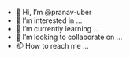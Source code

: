- 👋 Hi, I’m @pranav-uber
- 👀 I’m interested in ...
- 🌱 I’m currently learning ...
- 💞️ I’m looking to collaborate on ...
- 📫 How to reach me ...

<!---
pranav-uber/pranav-uber is a ✨ special ✨ repository because its `README.md` (this file) appears on your GitHub profile.
You can click the Preview link to take a look at your changes.
--->
